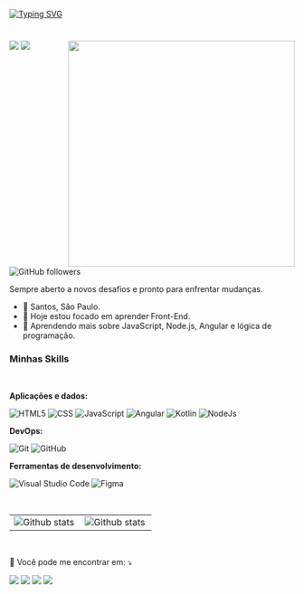  
[![Typing SVG](https://readme-typing-svg.herokuapp.com/?color=ffffff&size=45&center=true&vCenter=true&width=1000&lines=<Olá,+Eu+Sou+Victor!/>+:%29;<Desenvolvedor+Front-End/>+;<Hello,+I'm+Victor!/>+:%29;<Front-End+Developer/>;)](https://git.io/typing-svg)
#  
<img src="https://raw.githubusercontent.com/MicaelliMedeiros/micaellimedeiros/master/image/computer-illustration.png" min-width="400px" max-width="400px" width="400px" align="right" >


![](https://komarev.com/ghpvc/?username=victorfdev&color=000000)
![](https://estruyf-github.azurewebsites.net/api/VisitorHit?user=victorfdev&countColorcountColor&countColor=%232979ff) ![GitHub followers](https://img.shields.io/github/followers/victorfdev?label=Follow&style=social)


Sempre aberto a novos desafios e pronto para enfrentar mudanças.

- 📍 Santos, São Paulo. 
- 🔭 Hoje estou focado em aprender Front-End.
- 🌱 Aprendendo mais sobre JavaScript, Node.js, Angular e lógica de programação.

 
<h3>Minhas Skills</h3>                  
 
**Aplicações e dados:**  

![HTML5](https://img.shields.io/badge/HTML5-E34F26?style=for-the-badge&logo=html5&logoColor=white)
![CSS](https://img.shields.io/badge/CSS3-1572B6?style=for-the-badge&logo=css3&logoColor=white)
![JavaScript](https://img.shields.io/badge/JavaScript-F7DF1E?style=for-the-badge&logo=javascript&logoColor=black)
![Angular](https://img.shields.io/badge/Angular-DD0031?style=for-the-badge&logo=angular&logoColor=white)
![Kotlin](https://img.shields.io/badge/Kotlin-0095D5?&style=for-the-badge&logo=kotlin&logoColor=white)
![NodeJs](https://img.shields.io/badge/Node.js-43853D?style=for-the-badge&logo=node.js&logoColor=white)

**DevOps:**

![Git](https://img.shields.io/badge/Git-E34F26?style=for-the-badge&logo=git&logoColor=white)
![GitHub](https://img.shields.io/badge/GitHub-100000?style=for-the-badge&logo=github&logoColor=white)

**Ferramentas de desenvolvimento:**

![Visual Studio Code](https://img.shields.io/badge/Visual_Studio_Code-0078D4?style=for-the-badge&logo=visual%20studio%20code&logoColor=white)
![Figma](https://img.shields.io/badge/Figma-F24E1E?style=for-the-badge&logo=figma&logoColor=white)



<br/>

<table>
<tr>
<td>
<img align="left" src="https://github-readme-stats.vercel.app/api/top-langs/?username=victorfdev&layout=compact&theme=radical" alt="Github stats" />
</td>
<td>
   <img align="left" src="https://github-readme-stats.vercel.app/api?username=victorfdev&theme=radical" alt="Github stats" />
</td>
</tr>
</table><br/>

<p align="left">
  💌 Você pode me encontrar em: ⤵️
</p>


<p align="left">
  <a href="victor.fsilva06@gmail.com" alt="Gmail">
  <img src="https://img.shields.io/badge/-Gmail-FF0000?style=flat-square&labelColor=FF0000&logo=gmail&logoColor=white&link=victor.fsilva06@gmail.com" /></a>

  <a href="https://www.linkedin.com/in/victor-fernando-776a23242/" alt="LinkedIn">
  <img src="https://img.shields.io/badge/-Linkedin-0e76a8?style=flat-square&logo=Linkedin&logoColor=white&link=https://www.linkedin.com/in/victor-fernando-776a23242/" /></a>

  <a href="#" alt="WhatsApp">
  <img src="https://img.shields.io/badge/-WhatsApp-25d366?style=flat-square&labelColor=25d366&logo=whatsapp&logoColor=white&link=API-DO-SEU-WHATSAPP"/></a>

  <a href="#" alt="Instagram">
  <img src="https://img.shields.io/badge/-Instagram-DF0174?style=flat-square&labelColor=DF0174&logo=instagram&logoColor=white&link=LINK-DO-SEU-INSTAGRAM"/></a>
</p>
